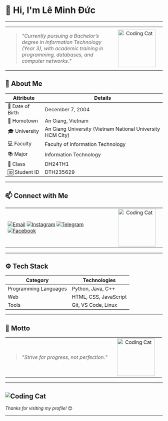 # 👋 Hi, I'm Lê Minh Đức
---

<table>
  <tr>
    <td>
      
> *"Currently pursuing a Bachelor’s degree in Information Technology (Year 3), with academic training in programming, databases, and computer networks."*
</td>
<td width="150" align="center"> 
<img src="https://media4.giphy.com/media/v1.Y2lkPTc5MGI3NjExdHVrYzQ2YmY1a3Y3MjU4cW1rN2wzeXZuYXE5bmoxOHZodHU0Zmx1aiZlcD12MV9pbnRlcm5hbF9naWZfYnlfaWQmY3Q9Zw/bGgsc5mWoryfgKBx1u/giphy.gif" alt="Coding Cat" width="120" />
</td>
</tr> 
</table>

## 💼 About Me 

| Attribute       | Details                                                      |
|-----------------|--------------------------------------------------------------|
| 🎂 Date of Birth | December 7, 2004                                            |
| 🏡 Hometown     | An Giang, Vietnam                                           |
| 🎓 University   | An Giang University (Vietnam National University HCM City) |
| 💻 Faculty      | Faculty of Information Technology                           |
| 📚 Major        | Information Technology                                      |
| 🏫 Class        | DH24TH1                                                    |
| 🆔 Student ID   | DTH235629                                                  |

---

## 📫 Connect with Me

<table>
  <tr>
    <td>

[![Email](https://img.shields.io/badge/Email-D14836?style=for-the-badge&logo=gmail&logoColor=white)](mailto:duc_dth235629@student.agu.edu.vn) 
[![Instagram](https://img.shields.io/badge/Instagram-E4405F?style=for-the-badge&logo=instagram&logoColor=white)](https://instagram.com/leminhduc.04/) 
[![Telegram](https://img.shields.io/badge/Telegram-0088cc?style=for-the-badge&logo=telegram&logoColor=white)](https://t.me/KenGKanowaki) 
[![Facebook](https://img.shields.io/badge/Facebook-1877F2?style=for-the-badge&logo=facebook&logoColor=white)](https://www.facebook.com/duc.super.04/)  

</td>
<td width="150" align="center"> 
<img src="https://media2.giphy.com/media/v1.Y2lkPTc5MGI3NjExNTR4NGNjbGpwM2FkcjBxdDMxNjNqb3MxaGg1Y2ttNnF5aTgwbmFhdiZlcD12MV9pbnRlcm5hbF9naWZfYnlfaWQmY3Q9Zw/QdYVeDStxnrvfpmvef/giphy.gif" alt="Coding Cat" width="120" />
</td>
</tr> 
</table>

---

## ⚙️ Tech Stack

| Category             | Technologies                    |
|----------------------|---------------------------------|
| Programming Languages | Python, Java, C++                |
| Web                  | HTML, CSS, JavaScript           |
| Tools                | Git, VS Code, Linux             |

---

## 🚀 Motto
<table>
  <tr>
    <td>

> *"Strive for progress, not perfection."*
</td>
<td width="150" align="center"> 
<img src="https://media.giphy.com/media/JIX9t2j0ZTN9S/giphy.gif" alt="Coding Cat" width="120" />
</td>
</tr> 
</table>

---
  
![Coding Cat](https://media3.giphy.com/media/v1.Y2lkPTc5MGI3NjExanlwMjR2OHUwcXN6aTY2djE4bWJibzlmdjNlZGg5NDdxZzM2Z2UxcSZlcD12MV9pbnRlcm5hbF9naWZfYnlfaWQmY3Q9Zw/L1R1tvI9svkIWwpVYr/giphy.gif)
---

*Thanks for visiting my profile!* 😊

---
